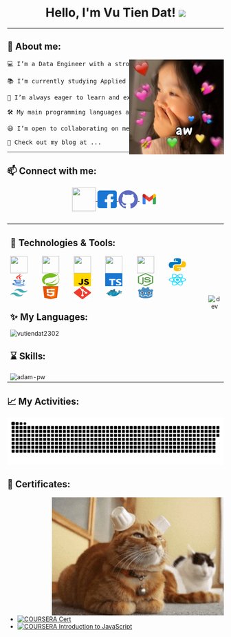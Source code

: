 <h1 align="center">
Hello, I'm Vu Tien Dat!
	<a href="https://github.com/vutiendat2302" target="_self">
		<img src="https://media.giphy.com/media/hvRJCLFzcasrR4ia7z/giphy.gif" width="30">
	</a>
</h1>

<hr>
<h2 align="left">🤖 About me: </h2>

<p align="center">
  <img align="right" width="220" src="image/ae02a5d91369ab6f120d17eb9bb849af.jpg" />
</p>

<pre>
💻 I’m a Data Engineer with a strong foundation in mathematics and computer science.
  
📚 I’m currently studying Applied Mathematics and Computer science at the University of Science – VNU.
  
🌱 I’m always eager to learn and explore new knowledge, especially in data systems and backend technologies.
  
🛠️ My main programming languages are Java and Python.
  
😃 I’m open to collaborating on meaningful projects that create positive impact.

🔭 Check out my blog at ...
</pre>
<hr>

<h2 align="left">📫 Connect with me:</h2>

<p align="center">
  <a href="https://www.linkedin.com/in/tien-dat-vu-8b492b35b" target="_blank">
    <img align="center" src="https://img.icons8.com/fluent/48/000000/linkedin.png" height="55" width="55"/>
  </a>
	
  <a href="https://www.facebook.com/vutiendat2302" target="_blank" alt="Facebook">
    <img align="center" src="image/facebook.svg" alt="vutiendat" height="41" width="45"/> 
  </a>
	
  <a href="https://github.com/vutiendat2302" target="_blank" alt="Github">
    <img align="center" src="image/github.svg" height="43" width="45"/>
  </a> 
	    
  <a href="mailto:vutiendat23022005@gmail.com" target="_blank" alt="Email">
    <img align="center" src="image/gmail.svg" height="45" width="45"/>
  </a>
</p>

<div style="margin-top: 20px;"></div> 

<h2> </h2> 

<table style="width:100%;">
  <tr>
    <td>
	<h2 align="left">🔧 Technologies & Tools:</h2>
	<p align="left">
  		<img align="center" src="https://img.icons8.com/color/48/000000/mysql-logo.png" height="40" width="40" style="margin-right: 30px;" />
  		<img align="center" src="https://img.icons8.com/color/48/000000/mongodb.png" height="40" width="40" style="margin-right: 30px;" />
  		<img align="center" src="https://img.icons8.com/fluent/48/000000/matlab.png" height="40" width="40" style="margin-right: 30px;" />
  		<img align="center" src="https://img.icons8.com/color/48/000000/git.png" height="40" width="40" style="margin-right: 30px;" />
  <img align="center" src="https://img.icons8.com/color/48/000000/visual-studio-code-2019.png" height="40" width="40" style="margin-right: 30px;" />
  <a href="https://www.python.org/" target="_blank"><img align="center" src="image/python.svg" alt="python" height="30" width="40" style="margin-right: 30px;" /></a>
  <a href="https://www.java.com/en/" target="_blank"><img align="center" src="image/java.svg" alt="java" height="30" width="40" style="margin-right: 30px;" /></a>
  <a href="https://spring.io/projects/spring-boot" target="_blank"><img align="center" src="image/spring.svg" alt="spring" height="30" width="40" style="margin-right: 30px;" /></a>
  <a href="https://developer.mozilla.org/en-US/docs/Web/JavaScript" target="_blank"><img align="center" src="image/javascript.svg" alt="javascript" height="30" width="40" style="margin-right: 30px;" /></a>
  <a href="https://www.typescriptlang.org/" target="_blank"><img align="center" src="image/typescript.svg" alt="typescript" height="30" width="40" style="margin-right: 30px;" /></a>
  <a href="https://nodejs.org/en" target="_blank"><img align="center" src="image/nodejs.svg" alt="nodejs" height="30" width="40" style="margin-right: 30px;" /></a>
  <a href="https://react.dev/" target="_blank"><img align="center" src="image/reactjs.svg" alt="reactjs" height="30" width="40" style="margin-right: 30px;" /></a>
  <a href="https://tailwindcss.com/" target="_blank"><img align="center" src="image/tailwind.svg" alt="tailwind" height="30" width="40" style="margin-right: 30px;" /></a>
  <a href="https://developer.mozilla.org/en-US/docs/Web/HTML" target="_blank"><img align="center" src="image/html.svg" alt="html" height="30" width="40" style="margin-right: 30px;" /></a>
  <a href="https://git-scm.com/" target="_blank"><img align="center" src="image/git.svg" alt="git" height="30" width="40" style="margin-right: 30px;" /></a>
  <a href="https://www.docker.com/" target="_blank"><img align="center" src="image/docker.svg" alt="docker" height="30" width="40" style="margin-right: 30px;" /></a>
  <a href="https://godotengine.org/" target="_blank"><img align="center" src="image/godot.svg" alt="godot" height="30" width="40" /></a>
</p>
	</p>
	<h2 align="left">✨ My Languages: </h2>
      <img src="https://github-readme-stats.vercel.app/api/top-langs/?username=vutiendat2302&bg_color=FFFFFF00&text_color=179fa3&layout=compact&hide=CSS&langs_count=10" alt="vutiendat2302" width="100%"/>
	<h2 align="left" >⌛ Skills:  </h2>
	<img align="center" src="https://github-readme-stats.vercel.app/api?username=vutiendat2302&show_icons=true&locale=en&bg_color=0d1117&text_color=ffffff&repo=convoychat"
    alt="adam-pw" />
    </td>
    <td>
      <p align="center"> 
        <img src="https://cdn.dribbble.com/users/1059583/screenshots/4171367/coding-freak.gif" alt="dev" width="100%"/>
      </p> 
    </td>
  </tr>
</table>

<h2 align="left">📈 My Activities: </h2>

<picture>
  <source media="(prefers-color-scheme: dark)" srcset="https://raw.githubusercontent.com/vutiendat2302/vutiendat2302/output/github-contribution-grid-snake-dark.svg">
  <source media="(prefers-color-scheme: light)" srcset="https://raw.githubusercontent.com/vutiendat2302/vutiendat2302/output/github-contribution-grid-snake.svg">
  <img alt="github contribution grid snake animation" src="https://raw.githubusercontent.com/vutiendat2302/vutiendat2302/output/github-contribution-grid-snake.svg">
</picture>

<h2 align="left">💯 Certificates: </h2>

<img align="right" width="400" src="image/Cat Pounce GIF.gif" />

- [![COURSERA](https://img.shields.io/badge/-COURSERA-green) Cert](cert/z5998262337878_80e6d2e8bc254bb95b5ab1b01c3bd491.jpg)
- [![COURSERA](https://img.shields.io/badge/-COURSERA-green) Introduction to JavaScript](cert/z5998262337878_80e6d2e8bc254bb95b5ab1b01c3bd491.jpg)
